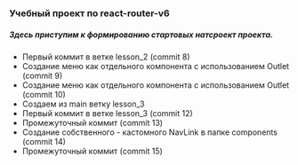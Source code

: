 ### Учебный проект по react-router-v6
##### Здесь приступим к формированию стартовых натсроект проекта. 
* Первый коммит в ветке lesson_2 (commit 8)
* Создание меню как отдельного компонента с использованием Outlet  (commit 9)
* Создание меню как отдельного компонента с использованием Outlet  (commit 10)
* Создаем из main ветку lesson_3
* Первый коммит в ветке lesson_3 (commit 12)
* Промежуточный коммит (commit 13)
* Создание собственного - кастомного NavLink в папке components (commit 14)
* Промежуточный коммит (commit 15)